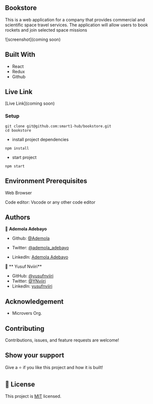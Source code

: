 ## Bookstore
This is a web application for a company that provides commercial and scientific space travel services. The application will allow users to book rockets and join selected space missions

![screenshot](coming soon)

## Built With

- React
- Redux
- Github

## Live Link

[Live Link](coming soon)

### Setup
~~~ 
git clone git@github.com:smart1-hub/bookstore.git
cd bookstore

~~~
- install project dependencies
```
npm install
```
- start project
```
npm start
```

## Environment Prerequisites

Web Browser

Code editor: Vscode or any other code editor

## Authors

👤 **Ademola Adebayo**

- Github: [@Ademola](https://github.com/Smart1-hub)

- Twitter: [@ademola_adebayo](https://twitter.com/ademola_adebayo)

- LinkedIn: [Ademola Adebayo](https://www.linkedin.com/in/ademola-adebayo-81051578/)

👤 ** Yusuf Nviiri**
- GitHub: [@yusufnviiri](https://github.com/yusufnviiri)
- Twitter: [@YNviiri](https://twitter.com/YNviiri)
- LinkedIn: [yusufnviiri]( https://www.linkedin.com/in/yusuf-nviiri-8b4146206/)

## Acknowledgement

- Microvers Org.

## Contributing

Contributions, issues, and feature requests are welcome!

## Show your support

Give a ⭐ if you like this project and how it is built!


## 📝 License

This project is [MIT](https://github.com/microverseinc/readme-template/blob/master/MIT.md) licensed.